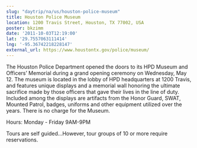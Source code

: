 ```yaml
---
slug: "daytrip/na/us/houston-police-museum"
title: Houston Police Museum
location: 1200 Travis Street, Houston, TX 77002, USA
poster: bkzimm
date: '2011-10-03T12:19:00'
lat: '29.7557063111414'
lng: '-95.36742218228147'
external_url: https://www.houstontx.gov/police/museum/
---
```


The Houston Police Department opened the doors to its HPD Museum and Officers’ Memorial during a grand opening ceremony on Wednesday, May 12. The museum is located in the lobby of HPD headquarters at 1200 Travis, and features unique displays and a memorial wall honoring the ultimate sacrifice made by those officers that gave their lives in the line of duty.   Included among the displays are artifacts from the Honor Guard, SWAT, Mounted Patrol, badges, uniforms and other equipment utilized over the years.  There is no charge for the Museum.

Hours: Monday - Friday 9AM-9PM

Tours are self guided...However, tour groups of 10 or more require reservations.
